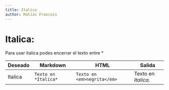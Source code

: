 ```yaml
---
title: Italica
author: Matías Francois
---
```


# Italica:

Para usar italica podes encerrar el texto entre *


<table>
  <thead>
    <tr>
        <th>Deseado</th>
        <th>Markdown</th>
        <th>HTML</th>
        <th>Salida</th>
    </tr>
  </thead>
  <tbody>
    <tr>
        <td>Italica</td>
        <td><code>Texto en *Italica*</code></td>
        <td><code>Texto en &lt;em&gt;negrita&lt;/em&gt;</code></td>
        <td>Texto en <em>Italica</em>. </td>
    </tr>
  </tbody>
</table>

<br>

